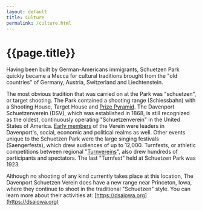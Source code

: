 ```yaml
---
layout: default
title: Culture
permalink: /culture.html
---
```


# {{page.title}}

Having been built by German-Americans immigrants, Schuetzen Park quickly became a Mecca for cultural traditions brought from the "old countries" of Germany, Austria, Switzerland and Liechtenstein.

The most obvious tradition that was carried on at the Park was "schuetzen", or target shooting. The Park contained a shooting range (Schiessbahn) with a Shooting House, Target House and [Prize Pyramid](/assets/images/PrizeGazebo.jpg). The Davenport Schuetzenverein (DSV), which was established in 1868, is still recognized as the oldest, continuously operating "Schuetzenverein" in the United States of America. [Early members](/assets/images/fivemen.jpg) of the Verein were leaders in Davenport's, social, economic and political realms as well. Other events unique to the Schuetzen Park were the large singing festivals (Saengerfests), which drew audiences of up to 12,000. Turnfests, or athletic competitions between regional "[Turnvereins](/assets/images/Turner.jpg)", also drew hundreds of participants and spectators. The last "Turnfest" held at Schuetzen Park was 1923.

Although no shooting of any kind currently takes place at this location, The Davenport Schuetzen Verein does have a new range near Princeton, Iowa, where they continue to shoot in the traditional "Schuetzen" style. You can learn more about their activities at: [https://dsaiowa.org](https://dsaiowa.org)
